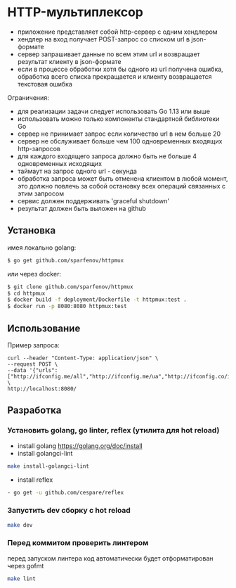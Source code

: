 # HTTP-мультиплексор
- приложение представляет собой http-сервер с одним хендлером
- хендлер на вход получает POST-запрос со списком url в json-формате
- сервер запрашивает данные по всем этим url и возвращает результат клиенту в json-формате
- если в процессе обработки хотя бы одного из url получена ошибка, обработка всего списка прекращается и клиенту возвращается текстовая ошибка

Ограничения:
- для реализации задачи следует использовать Go 1.13 или выше
- использовать можно только компоненты стандартной библиотеки Go
- сервер не принимает запрос если количество url в нем больше 20
- сервер не обслуживает больше чем 100 одновременных входящих http-запросов
- для каждого входящего запроса должно быть не больше 4 одновременных исходящих
- таймаут на запрос одного url - секунда
- обработка запроса может быть отменена клиентом в любой момент, это должно повлечь за собой остановку всех операций связанных с этим запросом
- сервис должен поддерживать 'graceful shutdown'
- результат должен быть выложен на github

## Установка
имея локально golang:

```bash 
$ go get github.com/sparfenov/httpmux
```

или через docker:

```bash 
$ git clone github.com/sparfenov/httpmux
$ cd httpmux
$ docker build -f deployment/Dockerfile -t httpmux:test .
$ docker run -p 8080:8080 httpmux:test
```

## Использование
Пример запроса:
```
curl --header "Content-Type: application/json" \
--request POST \
--data '{"urls": ["http://ifconfig.me/all","http://ifconfig.me/ua","http://ifconfig.co/ip"]}' \
http://localhost:8080/
```

## Разработка

### Установить golang, go linter, reflex (утилита для hot reload)
- install golang https://golang.org/doc/install
- install golangci-lint
```bash 
make install-golangci-lint
```
- install reflex 
```bash
- go get -u github.com/cespare/reflex
```

### Запустить dev сборку с hot reload
```bash
make dev
```

### Перед коммитом проверить линтером
перед запуском линтера код автоматически будет отформатирован через gofmt
```bash
make lint
```
